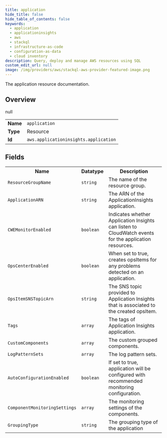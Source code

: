 ```yaml
---
title: application
hide_title: false
hide_table_of_contents: false
keywords:
  - application
  - applicationinsights
  - aws
  - stackql
  - infrastructure-as-code
  - configuration-as-data
  - cloud inventory
description: Query, deploy and manage AWS resources using SQL
custom_edit_url: null
image: /img/providers/aws/stackql-aws-provider-featured-image.png
---
```

The application resource documentation.

## Overview
<table><tbody>
<tr><td><b>Name</b></td><td><code>application</code></td></tr>
<tr><td><b>Type</b></td><td>Resource</td></tr>
null
<tr><td><b>Id</b></td><td><code>aws.applicationinsights.application</code></td></tr>
</tbody></table>

## Fields
<table><tbody>
<tr><th>Name</th><th>Datatype</th><th>Description</th></tr>
<tr><td><code>ResourceGroupName</code></td><td><code>string</code></td><td>The name of the resource group.</td></tr><tr><td><code>ApplicationARN</code></td><td><code>string</code></td><td>The ARN of the ApplicationInsights application.</td></tr><tr><td><code>CWEMonitorEnabled</code></td><td><code>boolean</code></td><td>Indicates whether Application Insights can listen to CloudWatch events for the application resources.</td></tr><tr><td><code>OpsCenterEnabled</code></td><td><code>boolean</code></td><td>When set to true, creates opsItems for any problems detected on an application.</td></tr><tr><td><code>OpsItemSNSTopicArn</code></td><td><code>string</code></td><td>The SNS topic provided to Application Insights that is associated to the created opsItem.</td></tr><tr><td><code>Tags</code></td><td><code>array</code></td><td>The tags of Application Insights application.</td></tr><tr><td><code>CustomComponents</code></td><td><code>array</code></td><td>The custom grouped components.</td></tr><tr><td><code>LogPatternSets</code></td><td><code>array</code></td><td>The log pattern sets.</td></tr><tr><td><code>AutoConfigurationEnabled</code></td><td><code>boolean</code></td><td>If set to true, application will be configured with recommended monitoring configuration.</td></tr><tr><td><code>ComponentMonitoringSettings</code></td><td><code>array</code></td><td>The monitoring settings of the components.</td></tr><tr><td><code>GroupingType</code></td><td><code>string</code></td><td>The grouping type of the application</td></tr>
</tbody></table>